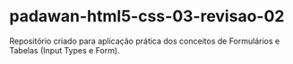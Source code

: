# padawan-html5-css-03-revisao-02
Repositório criado para aplicação prática dos conceitos de Formulários e Tabelas (Input Types e Form).

